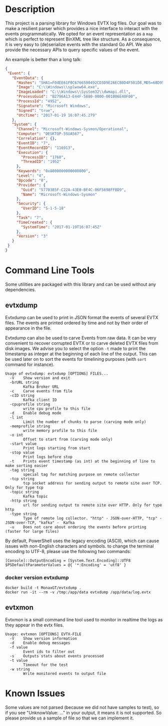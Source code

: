 # Description

This project is a parsing library for Windows EVTX log files. Our goal was to
make a resilient parser which provides a nice interface to interact with the
events programmatically. We opted for an event representation as a `map` which
is perfect to represent BinXML tree like structure. As a consequence, it is very
easy to (de)serialize events with the standard Go API. We also provide the
necessary APIs to query specific values of the event.

An example is better than a long talk:
 ```json
 {
  "Event": {
    "EventData": {
      "Hashes": "SHA1=F04EE61F0C6766590492CD3D9E26ECB0D4F501D8,MD5=68D9577E9E9E3A3DF0348AB3B86242B1,SHA256=7AE581DB760BCEEE4D18D6DE7BB98F46584656A65D9435B4E0C4223798F416D2,IMPHASH=ADB9F71ACD4F7D3CF761AB6C59A7F1E5",
      "Image": "C:\\Windows\\splwow64.exe",
      "ImageLoaded": "C:\\Windows\\System32\\dwmapi.dll",
      "ProcessGuid": "B2796A13-E44F-5880-0000-001006E40F00",
      "ProcessId": "4952",
      "Signature": "Microsoft Windows",
      "Signed": "true",
      "UtcTime": "2017-01-19 16:07:45.279"
    },
    "System": {
      "Channel": "Microsoft-Windows-Sysmon/Operational",
      "Computer": "DESKTOP-5SUA567",
      "Correlation": {},
      "EventID": "7",
      "EventRecordID": "116913",
      "Execution": {
        "ProcessID": "1760",
        "ThreadID": "1952"
      },
      "Keywords": "0x8000000000000000",
      "Level": "4",
      "Opcode": "0",
      "Provider": {
        "Guid": "5770385F-C22A-43E0-BF4C-06F5698FFBD9",
        "Name": "Microsoft-Windows-Sysmon"
      },
      "Security": {
        "UserID": "S-1-5-18"
      },
      "Task": "7",
      "TimeCreated": {
        "SystemTime": "2017-01-19T16:07:45Z"
      },
      "Version": "3"
    }
  }
}
 ```

# Command Line Tools

Some utilities are packaged with this library and can be used without any
dependencies.

## evtxdump

Evtxdump can be used to print in JSON format the events of several EVTX files.
The events are printed ordered by time and not by their order of appearance in
the file.

Evtxdump can also be used to carve Events from raw data. It can be very convenient
to recover corrupted EVTX or to carve deleted EVTX files from disk images. We advise
you to select the option `-t` made to print the timestamp as integer at the
beginning of each line of the output. This can be used later on to sort the events
for timelining purposes (with `sort` command for instance).

```
Usage of evtxdump: evtxdump [OPTIONS] FILES...
  -V	Show version and exit
  -brURL string
        Kafka Broker URL
  -c	Carve events from file
  -cID string
        Kafka client ID
  -cpuprofile string
    	write cpu profile to this file
  -d	Enable debug mode
  -l int
    	Limit the number of chunks to parse (carving mode only)
  -memprofile string
    	write memory profile to this file
  -o int
    	Offset to start from (carving mode only)
  -start value
    	Print logs starting from start
  -stop value
    	Print logs before stop
  -t	Prints event timestamp (as int) at the beginning of line to make sorting easier
  -tag string
        special tag for matching purpose on remote collector
  -tcp string
        tcp socket address for sending output to remote site over TCP. Only for type tcp
  -topic string
        Kafka topic
  -http string
        url for sending output to remote site over HTTP. Only for type http
  -type string
        Type of remote log collector. "http" - JSON-over-HTTP, "tcp" - JSON-over-TCP, "kafka" -  Kafka
  -u	Does not care about ordering the events before printing (faster for large files)
```

By default, PowerShell uses the legacy encoding (ASCII), which can cause issues with non-English characters and symbols. to change the terminal encoding to UTF-8,
please use the following two commands:
```
[Console]::OutputEncoding = [System.Text.Encoding]::UTF8
$PSDefaultParameterValues = @{ '*:Encoding' = 'utf8' }
```

### docker version evtxdump

```
docker build -t MonaxGT/evtxdump .
docker run -it --rm -v /tmp:/app/data evtxdump /app/data/log.evtx

```

## evtxmon

Evtxmon is a small command line tool used to monitor in realtime the logs as they
appear in the evtx files.

```
Usage: evtxmon [OPTIONS] EVTX-FILE
  -V	Show version information
  -d	Enable debug messages
  -f value
    	Event ids to filter out
  -s	Outputs stats about events processed
  -t value
    	Timeout for the test
  -w string
    	Write monitored events to output file
```

# Known Issues

Some values are not parsed (because we did not have samples to test), so if you
see "UnknowValue: ..." in your output, it means it is not supported. So please
provide us a sample of file so that we can implement it.
